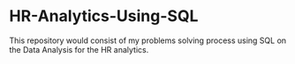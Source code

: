 # HR-Analytics-Using-SQL
 This repository would consist of my problems solving process using SQL on the Data Analysis for the HR analytics.

